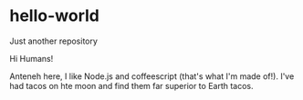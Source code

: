 # hello-world
Just another repository

Hi Humans!

Anteneh here, I like Node.js and coffeescript (that's what I'm made of!).
I've had tacos on hte moon and find them far superior to Earth tacos.
